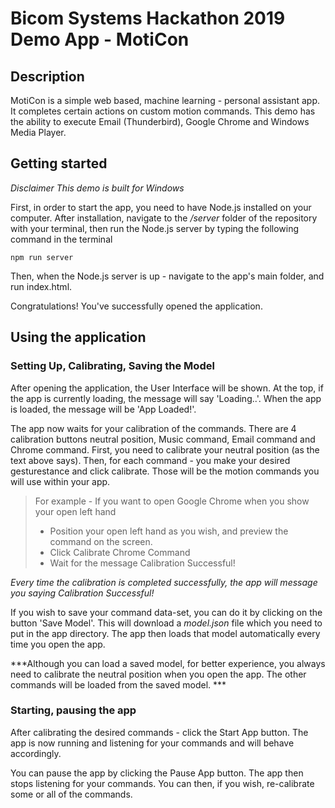 # Bicom Systems Hackathon 2019 Demo App - MotiCon
## Description
MotiCon is a simple web based, machine learning - personal assistant app. It completes certain actions on custom motion commands. This demo has the ability to execute Email (Thunderbird), Google Chrome and Windows Media Player.

## Getting started
*Disclaimer This demo is built for Windows*

First, in order to start the app, you need to have Node.js installed on your computer. After installation, navigate to the */server* folder of the repository with your terminal, then run the Node.js server by typing the following command in the terminal
```
npm run server 
```
Then, when the Node.js server is up - navigate to the app's main folder, and run index.html. 

Congratulations! You've successfully opened the application.

## Using the application
### Setting Up, Calibrating, Saving the Model
After opening the application, the User Interface will be shown. At the top, if the app is currently loading, the message will say 'Loading..'. When the app is loaded, the message will be 'App Loaded!'.

The app now waits for your calibration of the commands. There are 4 calibration buttons neutral position, Music command, Email command and Chrome command. First, you need to calibrate your neutral position (as the text above says). Then, for each command - you make your desired gesturestance and click calibrate. Those will be the motion commands you will use within your app. 

>For example - If you want to open Google Chrome when you show your open left hand
>- Position your open left hand as you wish, and preview the command on the screen.
>- Click Calibrate Chrome Command
>- Wait for the message Calibration Successful!


*Every time the calibration is completed successfully, the app will message you saying Calibration Successful!*

If you wish to save your command data-set, you can do it by clicking on the button 'Save Model'. This will download a *model.json* file which you need to put in the app directory. The app then loads that model automatically every time you open the app.
 
***Although you can load a saved model, for better experience, you always need to calibrate the neutral position when you open the app. The other commands will be loaded from the saved model. ***

### Starting, pausing the app

After calibrating the desired commands - click the Start App button. The app is now running and listening for your commands and will behave accordingly. 

You can pause the app by clicking the Pause App button. The app then stops listening for your commands. You can then, if you wish, re-calibrate some or all of the commands.

 




